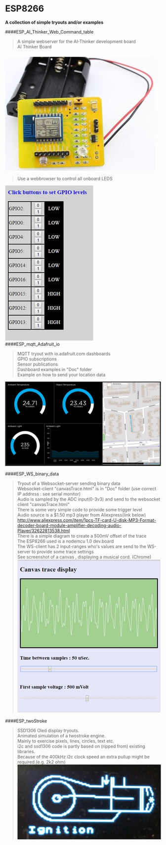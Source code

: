 # ESP8266  
**A collection of simple tryouts and/or examples**  

####ESP_AI_Thinker_Web_Command_table  
>   A simple webserver for the AI-Thinker development board  
>   AI Thinker Board  

![AI Thinker Board](https://github.com/jgmbrand/ESP8266/blob/master/ESP_AI_Thinker_Web_Command_table/Doc/AI_Thinker_Development_board.jpg)  

>   Use a webbrowser to control all onboard LEDS  

![AI Thinker Board](https://github.com/jgmbrand/ESP8266/blob/master/ESP_AI_Thinker_Web_Command_table/Doc/WebPage.jpg)  
####ESP_mqtt_Adafruit_io

>   MQTT tryout with io.adafruit.com dashboards  
>	  GPIO subscriptions  
>	  Sensor publications  
>	  Dashboard examples in "Doc" folder  
>	  Example on how to send your location data  

![](https://github.com/jgmbrand/ESP8266/blob/master/ESP_mqtt_Adafruit_io/Doc/Adafruit_MQTT_Dashboard.jpg)


####ESP_WS_binary_data

>   Tryout of a Websocket-server sending binary data  
>   Websocket-client "canvasTrace.html" is in "Doc" folder (use correct IP address : see serial monitor)  
>   Audio is sampled by the ADC input(0-3v3) and send to the websocket client "canvasTrace.html"  
>   There is some very simple code to provide some trigger level  
>   Audio source is a $1.50 mp3 player from Aliexpress(link below)   
>   http://www.aliexpress.com/item/1pcs-TF-card-U-disk-MP3-Format-decoder-board-module-amplifier-decoding-audio-Player/32622813538.html  
>   There is a simple diagram to create a 500mV offset of the trace  
>   The ESP8266 used is a nodemcu 1.0 dev.board  
>   The WS-client has 2 input-ranges who's values are send to the WS-server to provide some trace settings       
>   See screenshot of a canvas , displaying a musical cord. (Chrome)   
![](https://github.com/jgmbrand/ESP8266/blob/master/ESP_WS_binary_data/Doc/Cord.jpg)

####ESP_twoStroke

>   SSD1306 Oled display tryouts.  
>   Animated simulation of a twostroke engine.  
>   Mainly to exercise pixels, lines, circles, text  etc.  
>   i2c and ssd1306 code is partly based on (ripped from) existing libraries.  
>   Because of the 400kHz i2c clock speed an extra pullup might be required.(e.g. 2k2 ohm)  
![](https://github.com/jgmbrand/ESP8266/blob/master/ESP_twoStroke/Doc/screen.jpg)

